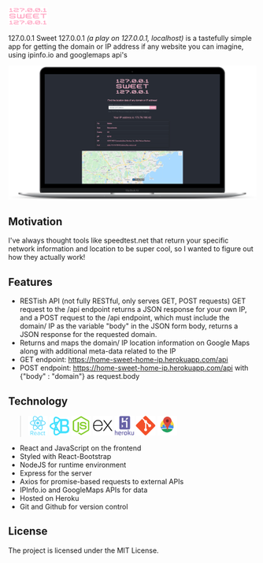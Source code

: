 <img src="/client/src/assets/homesweethomeLOGO.png" width="80px">

127.0.0.1 Sweet 127.0.0.1 _(a play on 127.0.0.1, localhost)_ is a tastefully simple app for getting the domain or IP address if any website you can imagine, using ipinfo.io and googlemaps api's

![alt text](/client/src/assets/home-sweet-home-desktop.png)

## Motivation

I've always thought tools like speedtest.net that return your specific network information and location to be super cool, so I wanted to figure out how they actually work!

## Features

- RESTish API (not fully RESTful, only serves GET, POST requests) GET request to the /api endpoint returns a JSON response for your own IP, and a POST request to the /api endpoint, which must include the domain/ IP as the variable "body" in the JSON form body, returns a JSON response for the requested domain.
- Returns and maps the domain/ IP location information on Google Maps along with additional meta-data related to the IP
- GET endpoint: https://home-sweet-home-ip.herokuapp.com/api
- POST endpoint: https://home-sweet-home-ip.herokuapp.com/api with {"body" : "domain"} as request.body

## Technology

> <img src="/client/src/assets/react.svg" width="40px"> <img src="/client/src/assets/react-bootstrap.png" width="40px"> <img src="/client/src/assets/node.svg" width="40px"> <img src="/client/src/assets/express.svg" width="40px"> <img src="/client/src/assets/heroku.svg" width="40px"> <img src="/client/src/assets/git.svg" width="40px"> <img src="/client/src/assets/maps.png" width="40px">

- React and JavaScript on the frontend
- Styled with React-Bootstrap
- NodeJS for runtime environment
- Express for the server
- Axios for promise-based requests to external APIs
- IPInfo.io and GoogleMaps APIs for data
- Hosted on Heroku
- Git and Github for version control

## License

The project is licensed under the MIT License.
